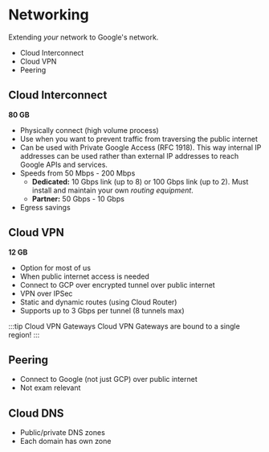 # Networking

Extending _your_ network to Google's network.

- Cloud Interconnect
- Cloud VPN
- Peering

## Cloud Interconnect

**80 GB**

- Physically connect (high volume process)
- Use when you want to prevent traffic from traversing the public internet
- Can be used with Private Google Access (RFC 1918). This way internal IP addresses can be used rather than external IP addresses to reach Google APIs and services.
- Speeds from 50 Mbps - 200 Mbps
  - **Dedicated:** 10 Gbps link (up to 8) or 100 Gbps link (up to 2). Must install and maintain your own _routing equipment_.
  - **Partner:** 50 Gbps - 10 Gbps
- Egress savings

## Cloud VPN

**12 GB**

- Option for most of us
- When public internet access is needed
- Connect to GCP over encrypted tunnel over public internet
- VPN over IPSec
- Static and dynamic routes (using Cloud Router)
- Supports up to 3 Gbps per tunnel (8 tunnels max)

:::tip Cloud VPN Gateways
Cloud VPN Gateways are bound to a single region!
:::

## Peering

- Connect to Google (not just GCP) over public internet
- Not exam relevant

## Cloud DNS

- Public/private DNS zones
- Each domain has own zone
